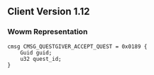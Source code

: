 ## Client Version 1.12

### Wowm Representation
```rust,ignore
cmsg CMSG_QUESTGIVER_ACCEPT_QUEST = 0x0189 {
    Guid guid;    
    u32 quest_id;    
}

```
